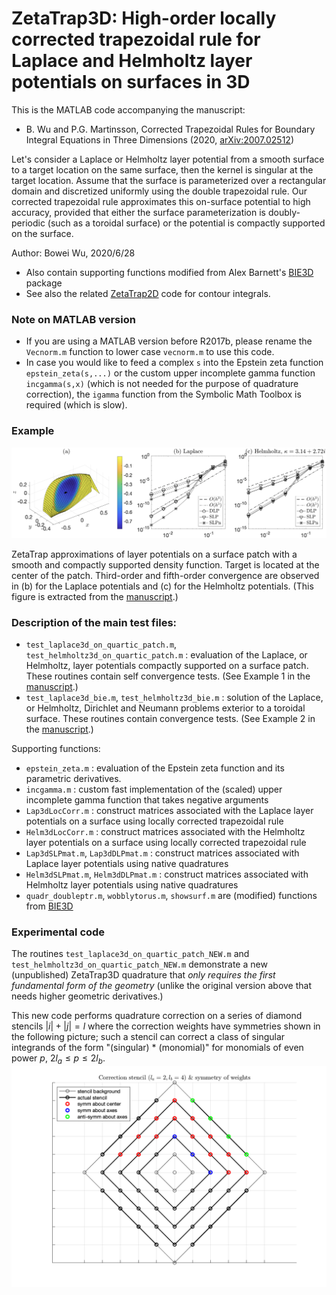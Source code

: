 # ZetaTrap3D: High-order locally corrected trapezoidal rule for Laplace and Helmholtz layer potentials on surfaces in 3D

This is the MATLAB code accompanying the manuscript: 

* B. Wu and P.G. Martinsson, Corrected Trapezoidal Rules for Boundary Integral Equations in Three Dimensions (2020, [arXiv:2007.02512](https://arxiv.org/abs/2007.02512))

Let's consider a Laplace or Helmholtz layer potential from a smooth surface to a target location on the same surface, then the kernel is singular at the target location. Assume that the surface is parameterized over a rectangular domain and discretized uniformly using the double trapezoidal rule. Our corrected trapezoidal rule approximates this on-surface potential to high accuracy, provided that either the surface parameterization is doubly-periodic (such as a toroidal surface) or the potential is compactly supported on the surface.

Author: Bowei Wu, 2020/6/28

- Also contain supporting functions modified from Alex Barnett's [BIE3D](https://github.com/ahbarnett/BIE3D) package
- See also the related [ZetaTrap2D](https://github.com/bobbielf2/ZetaTrap2D) code for contour integrals.

### Note on MATLAB version

- If you are using a MATLAB version before R2017b, please rename the `Vecnorm.m` function to lower case `vecnorm.m` to use this code.
- In case you would like to feed a complex `s` into the Epstein zeta function `epstein_zeta(s,...)` or the custom upper incomplete gamma function `incgamma(s,x)` (which is not needed for the purpose of quadrature correction), the `igamma` function from the Symbolic Math Toolbox is required (which is slow).

### Example

![](convergence_on_patch.png)

ZetaTrap approximations of layer potentials on a surface patch with a smooth and compactly supported density function. Target is located at the center of the patch. Third-order and fifth-order convergence are observed in (b) for the Laplace potentials and (c) for the Helmholtz potentials. (This figure is extracted from the [manuscript](https://arxiv.org/abs/2007.02512).)

### Description of the main test files:

* `test_laplace3d_on_quartic_patch.m`, `test_helmholtz3d_on_quartic_patch.m` : evaluation of the Laplace, or Helmholtz, layer potentials compactly supported on a surface patch. These routines contain self convergence tests. (See Example 1 in the [manuscript](https://arxiv.org/abs/2007.02512).)
* `test_laplace3d_bie.m`, `test_helmholtz3d_bie.m` : solution of the Laplace, or Helmholtz, Dirichlet and Neumann problems exterior to a toroidal surface. These routines contain convergence tests. (See Example 2 in the [manuscript](https://arxiv.org/abs/2007.02512).)

Supporting functions:

* `epstein_zeta.m` : evaluation of the Epstein zeta function and its parametric derivatives.
* `incgamma.m` : custom fast implementation of the (scaled) upper incomplete gamma function that takes negative arguments
* `Lap3dLocCorr.m` : construct matrices associated with the Laplace layer potentials on a surface using locally corrected trapezoidal rule
* `Helm3dLocCorr.m` : construct matrices associated with the Helmholtz layer potentials on a surface using locally corrected trapezoidal rule
* `Lap3dSLPmat.m`, `Lap3dDLPmat.m` : construct matrices associated with Laplace layer potentials using native quadratures
* `Helm3dSLPmat.m`, `Helm3dDLPmat.m` : construct matrices associated with Helmholtz layer potentials using native quadratures
* `quadr_doubleptr.m`, `wobblytorus.m`, `showsurf.m` are (modified) functions from [BIE3D](https://github.com/ahbarnett/BIE3D)


### Experimental code

The routines `test_laplace3d_on_quartic_patch_NEW.m`  and `test_helmholtz3d_on_quartic_patch_NEW.m` demonstrate a new (unpublished) ZetaTrap3D quadrature that *only requires the first fundamental form of the geometry* (unlike the original version above that needs higher geometric derivatives.)

This new code performs quadrature correction on a series of diamond stencils $|i|+|j|=l$ where the correction weights have  symmetries shown in the following picture; such a stencil can correct a class of singular integrands of the form "(singular) * (monomial)" for monomials of even power $p$, $2l_a\leq p\leq 2l_b$.
![](stencil_NEW.png)
